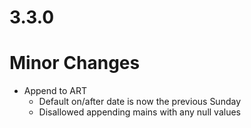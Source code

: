 # 3.3.0

# Minor Changes

* Append to ART
    * Default on/after date is now the previous Sunday
    * Disallowed appending mains with any null values